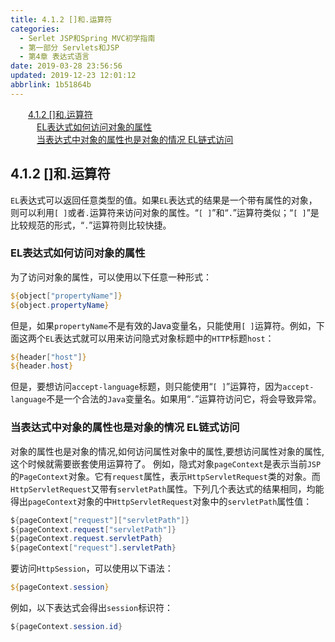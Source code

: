 ```yaml
---
title: 4.1.2 []和.运算符
categories: 
  - Serlet JSP和Spring MVC初学指南
  - 第一部分 Servlets和JSP
  - 第4章 表达式语言
date: 2019-03-28 23:56:56
updated: 2019-12-23 12:01:12
abbrlink: 1b51864b
---
```

<div id='my_toc'><a href="/JavaReadingNotes/1b51864b/#4-1-2-和-运算符" class="header_2">4.1.2 []和.运算符</a>&nbsp;<br><a href="/JavaReadingNotes/1b51864b/#EL表达式如何访问对象的属性" class="header_3">EL表达式如何访问对象的属性</a>&nbsp;<br><a href="/JavaReadingNotes/1b51864b/#当表达式中对象的属性也是对象的情况-EL链式访问" class="header_3">当表达式中对象的属性也是对象的情况 EL链式访问</a>&nbsp;<br></div>
<style>.header_1{margin-left: 1em;}.header_2{margin-left: 2em;}.header_3{margin-left: 3em;}.header_4{margin-left: 4em;}.header_5{margin-left: 5em;}.header_6{margin-left: 6em;}</style>
<!--more-->
<script>if (navigator.platform.search('arm')==-1){document.getElementById('my_toc').style.display = 'none';}var e,p = document.getElementsByTagName('p');while (p.length>0) {e = p[0];e.parentElement.removeChild(e);}</script>

<!--end-->
## 4.1.2 []和.运算符 ##
`EL`表达式可以返回任意类型的值。如果`EL`表达式的结果是一个带有属性的对象，则可以利用`[ ]`或者`.`运算符来访问对象的属性。“`[ ]`”和“`.`”运算符类似；“`[ ]`”是比较规范的形式，“`.`”运算符则比较快捷。
### EL表达式如何访问对象的属性 ###
为了访问对象的属性，可以使用以下任意一种形式：
```jsp
${object["propertyName"]}
${object.propertyName}
```
但是，如果`propertyName`不是有效的Java变量名，只能使用`[ ]`运算符。例如，下面这两个`EL`表达式就可以用来访问隐式对象标题中的`HTTP`标题`host`：
```jsp
${header["host"]}
${header.host}
```
但是，要想访问`accept-language`标题，则只能使用“`[ ]`”运算符，因为`accept-language`不是一个合法的`Java`变量名。如果用“`.`”运算符访问它，将会导致异常。
### 当表达式中对象的属性也是对象的情况 EL链式访问 ###
对象的属性也是对象的情况,如何访问属性对象中的属性,要想访问属性对象的属性,这个时候就需要嵌套使用运算符了。
例如，隐式对象`pageContext`是表示当前`JSP`的`PageContext`对象。它有`request`属性，表示`HttpServletRequest`类的对象。而`HttpServletRequest`又带有`servletPath`属性。下列几个表达式的结果相同，均能得出`pageContext`对象的中`HttpServletRequest`对象中的`servletPath`属性值：
```java
${pageContext["request"]["servletPath"]}
${pageContext.request["servletPath"]}
${pageContext.request.servletPath}
${pageContext["request"].servletPath}
```
要访问`HttpSession`，可以使用以下语法：
```jsp
${pageContext.session}
```
例如，以下表达式会得出`session`标识符：
```java
${pageContext.session.id}
```

